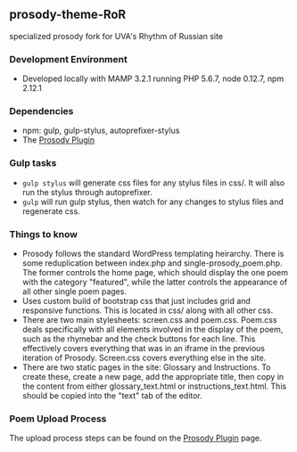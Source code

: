## prosody-theme-RoR
specialized prosody fork for UVA's Rhythm of Russian site

### Development Environment

- Developed locally with MAMP 3.2.1 running PHP 5.6.7, node 0.12.7, npm 2.12.1

### Dependencies

- npm: gulp, gulp-stylus, autoprefixer-stylus
- The [Prosody Plugin](https://github.com/scholarslab/prosody_plugin)

### Gulp tasks

- `gulp stylus` will generate css files for any stylus files in css/. It will also run the stylus through autoprefixer.
- `gulp` will run gulp stylus, then watch for any changes to stylus files and regenerate css.

### Things to know

- Prosody follows the standard WordPress templating heirarchy. There is some reduplication between index.php and single-prosody_poem.php. The former controls the home page, which should display the one poem with the category "featured", while the latter controls the appearance of all other single poem pages.
- Uses custom build of bootstrap css that just includes grid and responsive functions. This is located in css/ along with all other css.
- There are two main stylesheets: screen.css and poem.css. Poem.css deals specifically with all elements involved in the display of the poem, such as the rhymebar and the check buttons for each line. This effectively covers everything that was in an iframe in the previous iteration of Prosody. Screen.css covers everything else in the site.
- There are two static pages in the site: Glossary and Instructions. To create these, create a new page, add the appropriate title, then copy in the content from either glossary_text.html or instructions_text.html. This should be copied into the "text" tab of the editor.

### Poem Upload Process

The upload process steps can be found on the [Prosody Plugin](https://github.com/scholarslab/prosody_plugin) page.